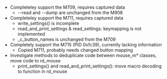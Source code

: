 - Completeley support the M709, requires captured data
	- --read and --dump are unchanged from the M908
- Completeley support the M711, requires captured data
	- write_settings() is incomplete
	- read_and_print_settings & read_settings: keymapping is not implemented
	- _c_button_names is unchanged from the M709
- Completely support the M715 (PID 0xfc39), currently lacking information
	- Copied M711, probably needs changed button mapping
- Investigate methods to deduplicate code between mouse_m* classes, move code to rd_mouse
	- print_settings() and read_and_print_settings(): move macro decoding to function in rd_mouse

